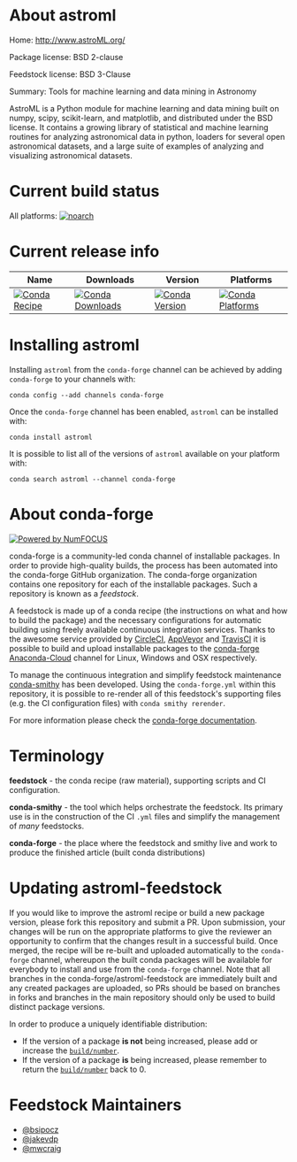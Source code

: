 <!--
# -*- mode: jinja -*-
-->

About astroml
=============

Home: http://www.astroML.org/

Package license: BSD 2-clause

Feedstock license: BSD 3-Clause

Summary: Tools for machine learning and data mining in Astronomy

AstroML is a Python module for machine learning and data mining built on
numpy, scipy, scikit-learn, and matplotlib, and distributed under the BSD
license. It contains a growing library of statistical and machine learning
routines for analyzing astronomical data in python, loaders for several
open astronomical datasets, and a large suite of examples of analyzing and
visualizing astronomical datasets.


Current build status
====================

All platforms:
[![noarch](https://img.shields.io/circleci/project/github/conda-forge/astroml-feedstock/master.svg?label=noarch)](https://circleci.com/gh/conda-forge/astroml-feedstock)

Current release info
====================

| Name | Downloads | Version | Platforms |
| --- | --- | --- | --- |
| [![Conda Recipe](https://img.shields.io/badge/recipe-astroml-green.svg)](https://anaconda.org/conda-forge/astroml) | [![Conda Downloads](https://img.shields.io/conda/dn/conda-forge/astroml.svg)](https://anaconda.org/conda-forge/astroml) | [![Conda Version](https://img.shields.io/conda/vn/conda-forge/astroml.svg)](https://anaconda.org/conda-forge/astroml) | [![Conda Platforms](https://img.shields.io/conda/pn/conda-forge/astroml.svg)](https://anaconda.org/conda-forge/astroml) |

Installing astroml
==================

Installing `astroml` from the `conda-forge` channel can be achieved by adding `conda-forge` to your channels with:

```
conda config --add channels conda-forge
```

Once the `conda-forge` channel has been enabled, `astroml` can be installed with:

```
conda install astroml
```

It is possible to list all of the versions of `astroml` available on your platform with:

```
conda search astroml --channel conda-forge
```


About conda-forge
=================

[![Powered by NumFOCUS](https://img.shields.io/badge/powered%20by-NumFOCUS-orange.svg?style=flat&colorA=E1523D&colorB=007D8A)](http://numfocus.org)

conda-forge is a community-led conda channel of installable packages.
In order to provide high-quality builds, the process has been automated into the
conda-forge GitHub organization. The conda-forge organization contains one repository
for each of the installable packages. Such a repository is known as a *feedstock*.

A feedstock is made up of a conda recipe (the instructions on what and how to build
the package) and the necessary configurations for automatic building using freely
available continuous integration services. Thanks to the awesome service provided by
[CircleCI](https://circleci.com/), [AppVeyor](https://www.appveyor.com/)
and [TravisCI](https://travis-ci.org/) it is possible to build and upload installable
packages to the [conda-forge](https://anaconda.org/conda-forge)
[Anaconda-Cloud](https://anaconda.org/) channel for Linux, Windows and OSX respectively.

To manage the continuous integration and simplify feedstock maintenance
[conda-smithy](https://github.com/conda-forge/conda-smithy) has been developed.
Using the ``conda-forge.yml`` within this repository, it is possible to re-render all of
this feedstock's supporting files (e.g. the CI configuration files) with ``conda smithy rerender``.

For more information please check the [conda-forge documentation](https://conda-forge.org/docs/).

Terminology
===========

**feedstock** - the conda recipe (raw material), supporting scripts and CI configuration.

**conda-smithy** - the tool which helps orchestrate the feedstock.
                   Its primary use is in the construction of the CI ``.yml`` files
                   and simplify the management of *many* feedstocks.

**conda-forge** - the place where the feedstock and smithy live and work to
                  produce the finished article (built conda distributions)


Updating astroml-feedstock
==========================

If you would like to improve the astroml recipe or build a new
package version, please fork this repository and submit a PR. Upon submission,
your changes will be run on the appropriate platforms to give the reviewer an
opportunity to confirm that the changes result in a successful build. Once
merged, the recipe will be re-built and uploaded automatically to the
`conda-forge` channel, whereupon the built conda packages will be available for
everybody to install and use from the `conda-forge` channel.
Note that all branches in the conda-forge/astroml-feedstock are
immediately built and any created packages are uploaded, so PRs should be based
on branches in forks and branches in the main repository should only be used to
build distinct package versions.

In order to produce a uniquely identifiable distribution:
 * If the version of a package **is not** being increased, please add or increase
   the [``build/number``](https://conda.io/docs/user-guide/tasks/build-packages/define-metadata.html#build-number-and-string).
 * If the version of a package **is** being increased, please remember to return
   the [``build/number``](https://conda.io/docs/user-guide/tasks/build-packages/define-metadata.html#build-number-and-string)
   back to 0.

Feedstock Maintainers
=====================

* [@bsipocz](https://github.com/bsipocz/)
* [@jakevdp](https://github.com/jakevdp/)
* [@mwcraig](https://github.com/mwcraig/)

